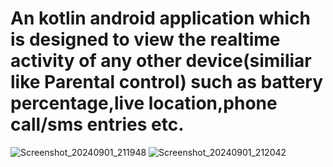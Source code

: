 # An kotlin android application which is designed to view the realtime activity of any other device(similiar like Parental control) such as battery percentage,live location,phone call/sms entries etc.
![Screenshot_20240901_211948](https://github.com/user-attachments/assets/d5c21a47-097d-479f-b2f2-bf1c72bdee23)
![Screenshot_20240901_212042](https://github.com/user-attachments/assets/38f0bd89-4df2-46e8-9624-ec3e7fce718c)

